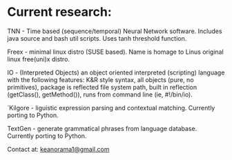 # Current research:
TNN - Time based (sequence/temporal) Neural Network software. Includes java source and bash util scripts. Uses tanh threshold function.

Freex - minimal linux distro (SUSE based). Name is homage to Linus original linux free(uni)x distro.

IO - (Interpreted Objects) an object oriented interpreted (scripting) language with the following features: K&R style syntax, all objects (pure, no primitives), package is reflected file system path, built in reflection (getClass(), getMethod()), runs from command line (ie, #!/bin/io).

`Kilgore - liguistic expression parsing and contextual matching. Currently porting to Python.

TextGen - generate grammatical phrases from language database. Currently porting to Python.

Contact at: keanorama1@gmail.com
